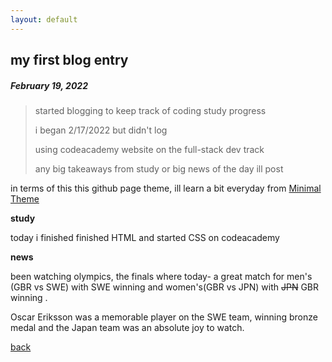 ```yaml
---
layout: default
---
```


## my first blog entry
##### February 19, 2022

>started blogging to keep track of coding study progress
>
>i began 2/17/2022 but didn't log
>
>using codeacademy website on the full-stack dev track
>
>any big takeaways from study or big news of the day ill post

in terms of this this github page theme, ill learn a bit everyday from [Minimal Theme](https://github.com/pages-themes/minimal/blob/master/index.md?plain=1)

**study**

today i finished finished HTML and started CSS on codeacademy

**news**

been watching olympics, the finals where today- a great match for men's (GBR vs SWE) with SWE winning and women's(GBR vs JPN) with ~~JPN~~ GBR winning .

Oscar Eriksson was a memorable player on the SWE team, winning bronze medal and the Japan team was an absolute joy to watch.

[back](./)
